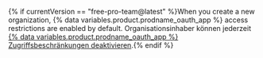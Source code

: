 {% if currentVersion == "free-pro-team@latest" %}When you create a new organization, {% data variables.product.prodname_oauth_app %} access restrictions are enabled by default. Organisationsinhaber können jederzeit [{% data variables.product.prodname_oauth_app %} Zugriffsbeschränkungen deaktivieren](/articles/disabling-oauth-app-access-restrictions-for-your-organization).{% endif %}
